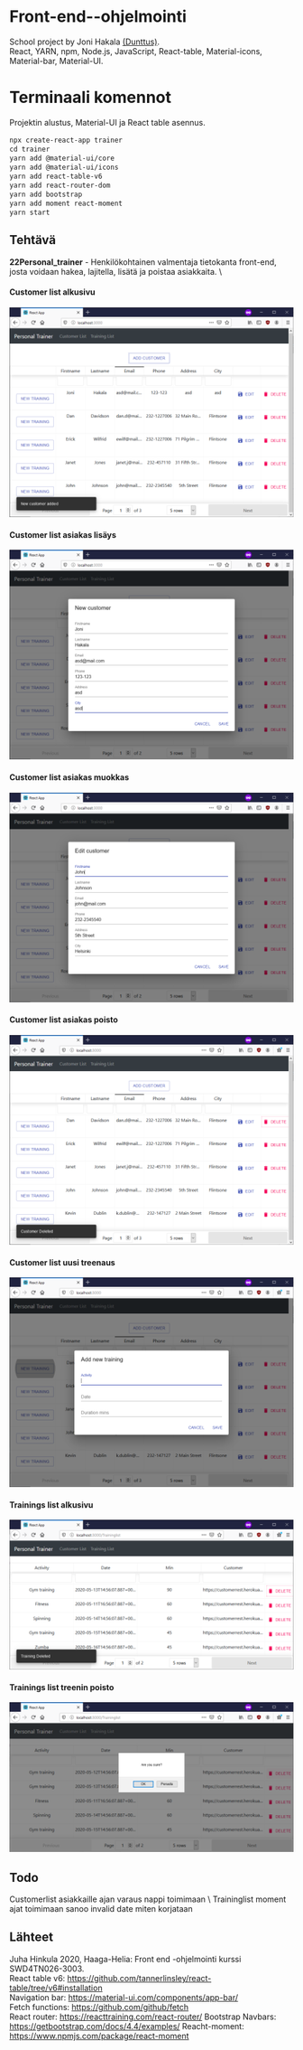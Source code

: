# Front-end--ohjelmointi
School project by Joni Hakala [(Dunttus)](http://dunttus.com/). \
React, YARN, npm, Node.js, JavaScript, React-table, Material-icons, Material-bar, Material-UI.

# Terminaali komennot
Projektin alustus, Material-UI ja React table asennus.
```
npx create-react-app trainer
cd trainer
yarn add @material-ui/core
yarn add @material-ui/icons
yarn add react-table-v6
yarn add react-router-dom
yarn add bootstrap
yarn add moment react-moment
yarn start
```

## Tehtävä
**22Personal_trainer** - Henkilökohtainen valmentaja tietokanta front-end, josta voidaan hakea, lajitella, lisätä ja poistaa asiakkaita. \

#### Customer list alkusivu
![Customer Table1](../img/t2k1.PNG)

#### Customer list asiakas lisäys
![Customer Table2](../img/t2k2.PNG)

#### Customer list asiakas muokkas
![Customer Table3](../img/t2k3.PNG)

#### Customer list asiakas poisto
![Customer Table4](../img/t2k4.PNG)

#### Customer list uusi treenaus
![Customer Table5](../img/t2k5.PNG)

#### Trainings list alkusivu
![Trainer Table1](../img/t2k6.PNG)

#### Trainings list treenin poisto
![Trainer Table2](../img/t2k7.PNG)
## Todo
Customerlist asiakkaille ajan varaus nappi toimimaan \ 
Traininglist moment ajat toimimaan sanoo invalid date miten korjataan

## Lähteet
Juha Hinkula 2020, Haaga-Helia: Front end -ohjelmointi kurssi SWD4TN026-3003. \
React table v6: https://github.com/tannerlinsley/react-table/tree/v6#installation \
Navigation bar: https://material-ui.com/components/app-bar/ \
Fetch functions: https://github.com/github/fetch \
React router: https://reacttraining.com/react-router/
Bootstrap Navbars: https://getbootstrap.com/docs/4.4/examples/
Reacht-moment: https://www.npmjs.com/package/react-moment

